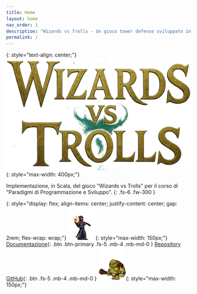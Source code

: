 ```yaml
---
title: Home
layout: home
nav_order: 1
description: "Wizards vs Trolls - Un gioco tower defense sviluppato in Scala."
permalink: /
---
```


{: style="text-align: center;"}
![Wizards vs Trolls](assets/img/logo_title.png){: style="max-width: 400px;"}

Implementazione, in Scala, del gioco "Wizards vs Trolls" per il corso di "Paradigmi di Programmazione e Sviluppo".
{: .fs-6 .fw-300 }

{: style="display: flex; align-items: center; justify-content: center; gap: 2rem; flex-wrap: wrap;"}
![Fuoco](assets/img/fire.png){: style="max-width: 150px;"} [Documentazione](https://giacomofoschii.github.io/PPS-24-WvT/){: .btn .btn-primary .fs-5 .mb-4 .mb-md-0 } [Repository GitHub](https://github.com/giacomofoschii/PPS-24-WvT){: .btn .fs-5 .mb-4 .mb-md-0 } ![Troll Base](assets/img/BaseTroll.png){: style="max-width: 150px;"}
